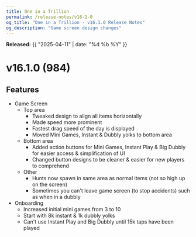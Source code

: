 ```yaml
---
title: One in a Trillion
permalink: /release-notes/v16-1-0
og_title: "One in a Trillion - v16.1.0 Release Notes"
og_description: "Game screen design changes"
---
```

**Released:** {{ "2025-04-11" | date: "%d %b %Y" }}

# v16.1.0 (984)
## Features
- Game Screen
  - Top area
    - Tweaked design to align all items horizontally
    - Made speed more prominent
    - Fastest drag speed of the day is displayed
    - Moved Mini Games, Instant & Dubbly yolks to bottom area
  - Bottom area
    - Added action buttons for Mini Games, Instant Play & Big Dubbly for easier access & simplification of UI
    - Changed button designs to be cleaner & easier for new players to comprehend
  - Other
    - Hunts now spawn in same area as normal items (not so high up on the screen)
    - Sometimes you can't leave game screen (to stop accidents) such as when in a dubbly
- Onboarding
  - Increased initial mini games from 3 to 10
  - Start with 8k instant & 1k dubbly yolks
  - Can't use Instant Play and Big Dubbly until 15k taps have been played
